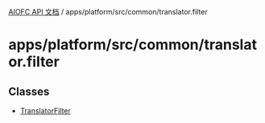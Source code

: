 [AIOFC API 文档](../../../../../index.md) / apps/platform/src/common/translator.filter

# apps/platform/src/common/translator.filter

## Classes

- [TranslatorFilter](classes/TranslatorFilter.md)
